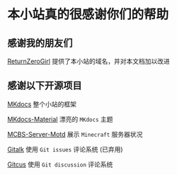 # 本小站真的很感谢你们的帮助

## 感谢我的朋友们

[ReturnZeroGirl](https://github.com/ReturnZeroGirl) 提供了本小站的域名，并对本文档加以改进

## 感谢以下开源项目

[MKdocs](https://github.com/mkdocs/mkdocs) 整个小站的框架

[MKdocs-Material](https://github.com/squidfunk/mkdocs-material) 漂亮的 `MKdocs` 主题

[MCBS-Server-Motd](https://github.com/BlackBEDevelopment/MCBE-Server-Motd) 展示 `Minecraft` 服务器状况

[Gitalk](https://github.com/gitalk/gitalk) 使用 `Git issues` 评论系统 (已弃用)

[Gitcus](https://github.com/apps/giscus) 使用 `Git discussion` 评论系统

